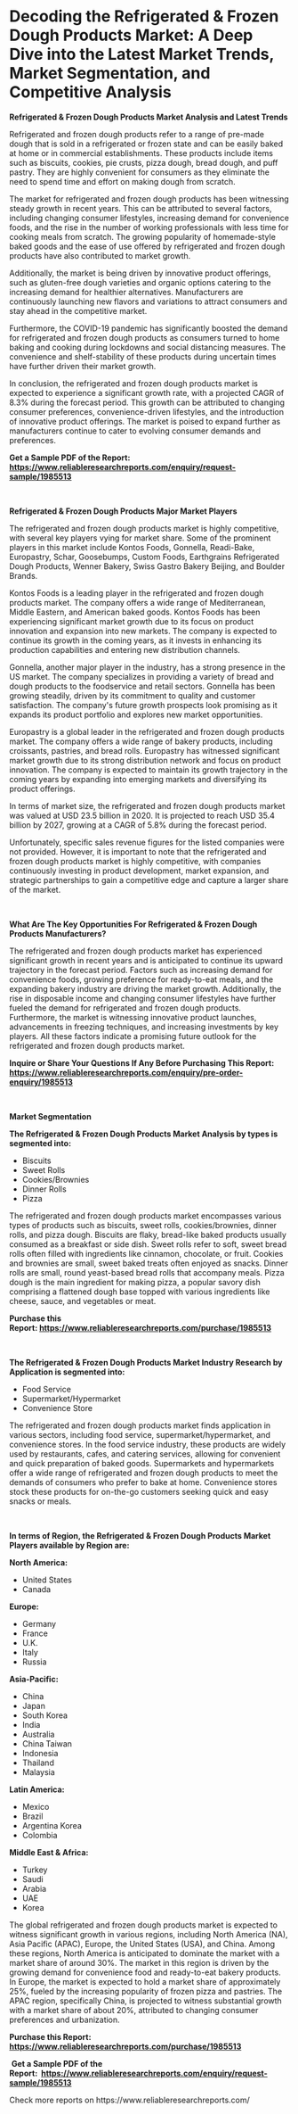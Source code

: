 <p><h1>Decoding the Refrigerated & Frozen Dough Products Market: A Deep Dive into the Latest Market Trends, Market Segmentation, and Competitive Analysis</h1></p><p><strong>Refrigerated & Frozen Dough Products Market Analysis and Latest Trends</strong></p>
<p><p>Refrigerated and frozen dough products refer to a range of pre-made dough that is sold in a refrigerated or frozen state and can be easily baked at home or in commercial establishments. These products include items such as biscuits, cookies, pie crusts, pizza dough, bread dough, and puff pastry. They are highly convenient for consumers as they eliminate the need to spend time and effort on making dough from scratch.</p><p>The market for refrigerated and frozen dough products has been witnessing steady growth in recent years. This can be attributed to several factors, including changing consumer lifestyles, increasing demand for convenience foods, and the rise in the number of working professionals with less time for cooking meals from scratch. The growing popularity of homemade-style baked goods and the ease of use offered by refrigerated and frozen dough products have also contributed to market growth.</p><p>Additionally, the market is being driven by innovative product offerings, such as gluten-free dough varieties and organic options catering to the increasing demand for healthier alternatives. Manufacturers are continuously launching new flavors and variations to attract consumers and stay ahead in the competitive market.</p><p>Furthermore, the COVID-19 pandemic has significantly boosted the demand for refrigerated and frozen dough products as consumers turned to home baking and cooking during lockdowns and social distancing measures. The convenience and shelf-stability of these products during uncertain times have further driven their market growth.</p><p>In conclusion, the refrigerated and frozen dough products market is expected to experience a significant growth rate, with a projected CAGR of 8.3% during the forecast period. This growth can be attributed to changing consumer preferences, convenience-driven lifestyles, and the introduction of innovative product offerings. The market is poised to expand further as manufacturers continue to cater to evolving consumer demands and preferences.</p></p>
<p><strong>Get a Sample PDF of the Report:&nbsp; <a href="https://www.reliableresearchreports.com/enquiry/request-sample/1985513">https://www.reliableresearchreports.com/enquiry/request-sample/1985513</a></strong></p>
<p>&nbsp;</p>
<p><strong>Refrigerated & Frozen Dough Products Major Market Players</strong></p>
<p><p>The refrigerated and frozen dough products market is highly competitive, with several key players vying for market share. Some of the prominent players in this market include Kontos Foods, Gonnella, Readi-Bake, Europastry, Schar, Goosebumps, Custom Foods, Earthgrains Refrigerated Dough Products, Wenner Bakery, Swiss Gastro Bakery Beijing, and Boulder Brands.</p><p>Kontos Foods is a leading player in the refrigerated and frozen dough products market. The company offers a wide range of Mediterranean, Middle Eastern, and American baked goods. Kontos Foods has been experiencing significant market growth due to its focus on product innovation and expansion into new markets. The company is expected to continue its growth in the coming years, as it invests in enhancing its production capabilities and entering new distribution channels.</p><p>Gonnella, another major player in the industry, has a strong presence in the US market. The company specializes in providing a variety of bread and dough products to the foodservice and retail sectors. Gonnella has been growing steadily, driven by its commitment to quality and customer satisfaction. The company's future growth prospects look promising as it expands its product portfolio and explores new market opportunities.</p><p>Europastry is a global leader in the refrigerated and frozen dough products market. The company offers a wide range of bakery products, including croissants, pastries, and bread rolls. Europastry has witnessed significant market growth due to its strong distribution network and focus on product innovation. The company is expected to maintain its growth trajectory in the coming years by expanding into emerging markets and diversifying its product offerings.</p><p>In terms of market size, the refrigerated and frozen dough products market was valued at USD 23.5 billion in 2020. It is projected to reach USD 35.4 billion by 2027, growing at a CAGR of 5.8% during the forecast period.</p><p>Unfortunately, specific sales revenue figures for the listed companies were not provided. However, it is important to note that the refrigerated and frozen dough products market is highly competitive, with companies continuously investing in product development, market expansion, and strategic partnerships to gain a competitive edge and capture a larger share of the market.</p></p>
<p>&nbsp;</p>
<p><strong>What Are The Key Opportunities For Refrigerated & Frozen Dough Products Manufacturers?</strong></p>
<p><p>The refrigerated and frozen dough products market has experienced significant growth in recent years and is anticipated to continue its upward trajectory in the forecast period. Factors such as increasing demand for convenience foods, growing preference for ready-to-eat meals, and the expanding bakery industry are driving the market growth. Additionally, the rise in disposable income and changing consumer lifestyles have further fueled the demand for refrigerated and frozen dough products. Furthermore, the market is witnessing innovative product launches, advancements in freezing techniques, and increasing investments by key players. All these factors indicate a promising future outlook for the refrigerated and frozen dough products market.</p></p>
<p><strong>Inquire or Share Your Questions If Any Before Purchasing This Report: <a href="https://www.reliableresearchreports.com/enquiry/pre-order-enquiry/1985513">https://www.reliableresearchreports.com/enquiry/pre-order-enquiry/1985513</a></strong></p>
<p>&nbsp;</p>
<p><strong>Market Segmentation</strong></p>
<p><strong>The Refrigerated & Frozen Dough Products Market Analysis by types is segmented into:</strong></p>
<p><ul><li>Biscuits</li><li>Sweet Rolls</li><li>Cookies/Brownies</li><li>Dinner Rolls</li><li>Pizza</li></ul></p>
<p><p>The refrigerated and frozen dough products market encompasses various types of products such as biscuits, sweet rolls, cookies/brownies, dinner rolls, and pizza dough. Biscuits are flaky, bread-like baked products usually consumed as a breakfast or side dish. Sweet rolls refer to soft, sweet bread rolls often filled with ingredients like cinnamon, chocolate, or fruit. Cookies and brownies are small, sweet baked treats often enjoyed as snacks. Dinner rolls are small, round yeast-based bread rolls that accompany meals. Pizza dough is the main ingredient for making pizza, a popular savory dish comprising a flattened dough base topped with various ingredients like cheese, sauce, and vegetables or meat.</p></p>
<p><strong>Purchase this Report:&nbsp;<a href="https://www.reliableresearchreports.com/purchase/1985513">https://www.reliableresearchreports.com/purchase/1985513</a></strong></p>
<p>&nbsp;</p>
<p><strong>The Refrigerated & Frozen Dough Products Market Industry Research by Application is segmented into:</strong></p>
<p><ul><li>Food Service</li><li>Supermarket/Hypermarket</li><li>Convenience Store</li></ul></p>
<p><p>The refrigerated and frozen dough products market finds application in various sectors, including food service, supermarket/hypermarket, and convenience stores. In the food service industry, these products are widely used by restaurants, cafes, and catering services, allowing for convenient and quick preparation of baked goods. Supermarkets and hypermarkets offer a wide range of refrigerated and frozen dough products to meet the demands of consumers who prefer to bake at home. Convenience stores stock these products for on-the-go customers seeking quick and easy snacks or meals.</p></p>
<p>&nbsp;</p>
<p><strong>In terms of Region, the Refrigerated & Frozen Dough Products Market Players available by Region are:</strong></p>
<p>
    <p> <strong> North America: </strong>
        <ul>
            <li>United States</li>
            <li>Canada</li>
        </ul>
        </p> 
    <p> <strong> Europe: </strong>
        <ul>
            <li>Germany</li>
            <li>France</li>
            <li>U.K.</li>
            <li>Italy</li>
            <li>Russia</li>
        </ul>
        </p> 
    <p> <strong> Asia-Pacific: </strong>
        <ul>
            <li>China</li>
            <li>Japan</li>
            <li>South Korea</li>
            <li>India</li>
            <li>Australia</li>
            <li>China Taiwan</li>
            <li>Indonesia</li>
            <li>Thailand</li>
            <li>Malaysia</li>
        </ul>
        </p> 
    <p> <strong> Latin America: </strong>
        <ul>
            <li>Mexico</li>
            <li>Brazil</li>
            <li>Argentina Korea</li>
            <li>Colombia</li>
        </ul>
        </p> 
    <p> <strong> Middle East & Africa: </strong>
        <ul>
            <li>Turkey</li>
            <li>Saudi</li>
            <li>Arabia</li>
            <li>UAE</li>
            <li>Korea</li>
        </ul>
    </p>
    </p>
<p><p>The global refrigerated and frozen dough products market is expected to witness significant growth in various regions, including North America (NA), Asia Pacific (APAC), Europe, the United States (USA), and China. Among these regions, North America is anticipated to dominate the market with a market share of around 30%. The market in this region is driven by the growing demand for convenience food and ready-to-eat bakery products. In Europe, the market is expected to hold a market share of approximately 25%, fueled by the increasing popularity of frozen pizza and pastries. The APAC region, specifically China, is projected to witness substantial growth with a market share of about 20%, attributed to changing consumer preferences and urbanization.</p></p>
<p><strong>Purchase this Report: <a href="https://www.reliableresearchreports.com/purchase/1985513">https://www.reliableresearchreports.com/purchase/1985513</a></strong></p>
<p>&nbsp;<strong>Get a Sample PDF of the Report:&nbsp;&nbsp;<a href="https://www.reliableresearchreports.com/enquiry/request-sample/1985513">https://www.reliableresearchreports.com/enquiry/request-sample/1985513</a></strong></p>
<p><strong></strong></p>
<p>Check more reports on https://www.reliableresearchreports.com/</p>